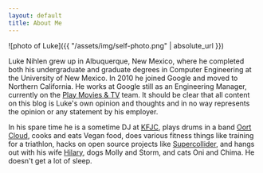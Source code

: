 ```yaml
---
layout: default
title: About Me
---
```


![photo of Luke]({{ "/assets/img/self-photo.png" | absolute_url }})

Luke Nihlen grew up in Albuquerque, New Mexico, where he completed both his
undergraduate and graduate degrees in Computer Engineering at the University
of New Mexico. In 2010 he joined Google and moved to Northern California.
He works at Google still as an Engineering Manager, currently on the
[Play Movies & TV](https://play.google.com/movies) team. It should be clear that
all content on this blog is Luke's own opinion and thoughts and in no way
represents the opinion or any statement by his employer.

In his spare time he is a sometime DJ at [KFJC](http://kfjc.org), plays drums
in a band [Oort Cloud](http://oortcloudx.bandcamp.com), cooks and eats Vegan
food, does various fitness things like training for a triathlon, hacks on open
source projects like
[Supercollider](https://github.com/supercollider/supercollider), and hangs out
with his wife [Hilary](http://hilaryyoga.com), dogs Molly and Storm, and cats
Oni and Chima. He doesn't get a lot of sleep.
